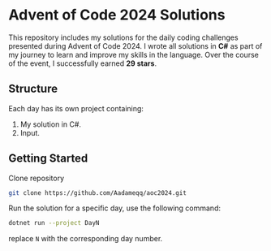 # Advent of Code 2024 Solutions

This repository includes my solutions for the daily coding challenges presented during Advent of Code 2024. 
I wrote all solutions in **C#** as part of my journey to learn and improve my skills in the language. 
Over the course of the event, I successfully earned **29 stars**.

## Structure

Each day has its own project containing:
1. My solution in C#.
2. Input.

## Getting Started

Clone repository
```bash
git clone https://github.com/Aadameqq/aoc2024.git
```

Run the solution for a specific day, use the following command:
```bash
dotnet run --project DayN
```
replace `N` with the corresponding day number.